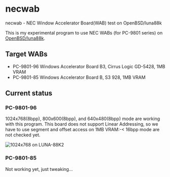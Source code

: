 necwab
======

necwab - NEC Window Accelerator Board(WAB) test on OpenBSD/luna88k

This is my experimental program to use NEC WABs (for PC-9801 series)
on [OpenBSD/luna88k](http://www.openbsd.org/luna88k.html).

Target WABs
-----------
- PC-9801-96 Windows Accelerator Board B3, Cirrus Logic GD-5428, 1MB VRAM
- PC-9801-85 Windows Accelerator Board B, S3 928, 1MB VRAM

Current status
--------------
### PC-9801-96

1024x768(8bpp), 800x600(8bpp), and 640x480(8bpp) mode are working with this program.  This board does not support Linear Addressing, so we have to use segment and offset access on 1MB VRAM:-<  16bpp mode are not checked yet.

![1024x768 on LUNA-88K2](https://pbs.twimg.com/media/CDubVUwVIAAb02C.jpg)

### PC-9801-85

Not working yet, just tweaking...
